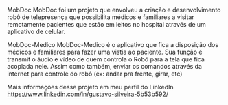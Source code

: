 MobDoc
MobDoc foi um projeto que envolveu a criação e desenvolvimento robô de telepresença que possibilita médicos e familiares a visitar remotamente pacientes que estão em
leitos no hospital através de um aplicativo de celular.

MobDoc-Medico
MobDoc-Medico é o aplicativo que fica a disposição dos médicos e familiares para fazer uma vistia ao paciente. Sua função é transmit o áudio e vídeo de quem controla o Robô para
a tela que fica acoplada nele. Assim como também, enviar os comandos através da internet para controle do robô (ex: andar pra frente, girar, etc)

Mais informações desse projeto em meu perfil do LinkedIn https://www.linkedin.com/in/gustavo-silveira-5b53b592/

